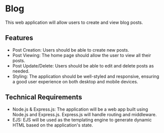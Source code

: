 # Blog
 This web application will allow users to create and view blog posts.

## Features
- Post Creation: Users should be able to create new posts.
- Post Viewing: The home page should allow the user to view all their posts.
- Post Update/Delete: Users should be able to edit and delete posts as needed.
- Styling: The application should be well-styled and responsive, ensuring a good user experience on both desktop and mobile devices.

## Technical Requirements
- Node.js & Express.js: The application will be a web app built using Node.js and Express.js. Express.js will handle routing and middleware.
- EJS: EJS will be used as the templating engine to generate dynamic HTML based on the application's state.